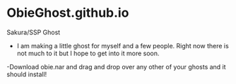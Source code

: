 # ObieGhost.github.io
Sakura/SSP Ghost
- I am making a little ghost for myself and a few people. Right now there is not much to it but I hope to get into it more soon.

-Download obie.nar and drag and drop over any other of your ghosts and it should install! 
